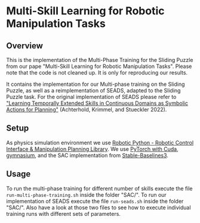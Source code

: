 # Multi-Skill  Learning for Robotic Manipulation Tasks

## Overview
This is the implementation of the Multi-Phase Training for the Sliding Puzzle from our  pape "Multi-Skill Learning for Robotic Manipulation Tasks".
Please note that the code is not cleaned up. It is only for reproducing our results.

It contains the implementation for our Multi-phase training on the Sliding Puzzle, as well as a reimplementation of SEADS, adapted to the Sliding Puzzle task. For the original implementation of SEADS please refer to ["Learning Temporally Extended Skills in Continuous
Domains as Symbolic Actions for Planning"](https://arxiv.org/abs/2207.05018) (Achterhold, Krimmel, and Stueckler 2022).

## Setup
As physics simulation environment we use [Robotic Python - Robotic Control Interface & Manipulation Planning Library](https://github.com/MarcToussaint/robotic).
We use [PyTorch with Cuda](https://pytorch.org/), [gymnasium](https://gymnasium.farama.org/index.html), and the SAC implementation from [Stable-Baselines3](https://stable-baselines3.readthedocs.io/en/master/).

## Usage
To run the multi-phase training for different number of skills execute the file `run-multi-phase-training.sh`
inside the folder "SAC/".
To run our implementation of SEADS execute the file `run-seads.sh` inside the folder "SAC/".
Also have a look at those two files to see how to execute individual training runs with different sets of parameters.
